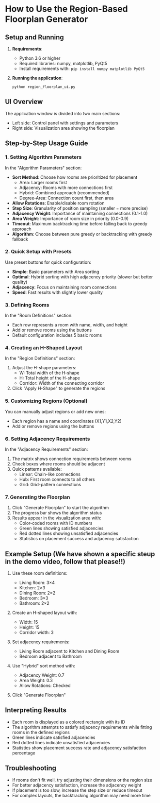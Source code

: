# How to Use the Region-Based Floorplan Generator

## Setup and Running

1. **Requirements**:
   - Python 3.6 or higher
   - Required libraries: numpy, matplotlib, PyQt5
   - Install requirements with: `pip install numpy matplotlib PyQt5`

2. **Running the application**:
   ```
   python region_floorplan_ui.py
   ```

## UI Overview

The application window is divided into two main sections:
- Left side: Control panel with settings and parameters
- Right side: Visualization area showing the floorplan

## Step-by-Step Usage Guide

### 1. Setting Algorithm Parameters

In the "Algorithm Parameters" section:
- **Sort Method**: Choose how rooms are prioritized for placement
  - Area: Larger rooms first
  - Adjacency: Rooms with more connections first
  - Hybrid: Combined approach (recommended)
  - Degree-Area: Connection count first, then area
- **Allow Rotations**: Enable/disable room rotation
- **Step Size**: Granularity of position sampling (smaller = more precise)
- **Adjacency Weight**: Importance of maintaining connections (0.1-1.0)
- **Area Weight**: Importance of room size in priority (0.0-0.9)
- **Timeout**: Maximum backtracking time before falling back to greedy approach
- **Algorithm**: Choose between pure greedy or backtracking with greedy fallback

### 2. Quick Setup with Presets

Use preset buttons for quick configuration:
- **Simple**: Basic parameters with Area sorting
- **Optimal**: Hybrid sorting with high adjacency priority (slower but better quality)
- **Adjacency**: Focus on maintaining room connections
- **Speed**: Fast results with slightly lower quality

### 3. Defining Rooms

In the "Room Definitions" section:
- Each row represents a room with name, width, and height
- Add or remove rooms using the buttons
- Default configuration includes 5 basic rooms

### 4. Creating an H-Shaped Layout

In the "Region Definitions" section:
1. Adjust the H-shape parameters:
   - W: Total width of the H-shape
   - H: Total height of the H-shape
   - Corridor: Width of the connecting corridor
2. Click "Apply H-Shape" to generate the regions

### 5. Customizing Regions (Optional)

You can manually adjust regions or add new ones:
- Each region has a name and coordinates (X1,Y1,X2,Y2)
- Add or remove regions using the buttons

### 6. Setting Adjacency Requirements

In the "Adjacency Requirements" section:
1. The matrix shows connection requirements between rooms
2. Check boxes where rooms should be adjacent
3. Quick patterns available:
   - Linear: Chain-like connections
   - Hub: First room connects to all others
   - Grid: Grid-pattern connections

### 7. Generating the Floorplan

1. Click "Generate Floorplan" to start the algorithm
2. The progress bar shows the algorithm status
3. Results appear in the visualization area with:
   - Color-coded rooms with ID numbers
   - Green lines showing satisfied adjacencies
   - Red dotted lines showing unsatisfied adjacencies
   - Statistics on placement success and adjacency satisfaction

## Example Setup (We have shown a specific steup in the demo video, follow that please!!)

1. Use these room definitions:
   - Living Room: 3×4
   - Kitchen: 2×3
   - Dining Room: 2×2
   - Bedroom: 3×3
   - Bathroom: 2×2

2. Create an H-shaped layout with:
   - Width: 15
   - Height: 15
   - Corridor width: 3

3. Set adjacency requirements:
   - Living Room adjacent to Kitchen and Dining Room
   - Bedroom adjacent to Bathroom

4. Use "Hybrid" sort method with:
   - Adjacency Weight: 0.7
   - Area Weight: 0.3
   - Allow Rotations: Checked

5. Click "Generate Floorplan"

## Interpreting Results

- Each room is displayed as a colored rectangle with its ID
- The algorithm attempts to satisfy adjacency requirements while fitting rooms in the defined regions
- Green lines indicate satisfied adjacencies
- Red dotted lines indicate unsatisfied adjacencies
- Statistics show placement success rate and adjacency satisfaction percentage

## Troubleshooting

- If rooms don't fit well, try adjusting their dimensions or the region size
- For better adjacency satisfaction, increase the adjacency weight
- If placement is too slow, increase the step size or reduce timeout
- For complex layouts, the backtracking algorithm may need more time 